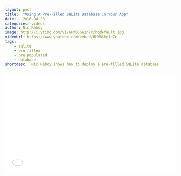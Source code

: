 ```yaml
---
layout: post
title:  "Using A Pre-Filled SQLite Database in Your App"
date:   2016-04-23
categories: videos
author: Nic Raboy
image: http://i.ytimg.com/vi/6HW8S6e1n7c/hqdefault.jpg
videoUrl: https://www.youtube.com/embed/6HW8S6e1n7c
tags: 
    - sqlite
    - pre-filled
    - pre-populated
    - database
shortdesc: 	Nic Raboy shows how to deploy a pre-filled SQLite database in a NativeScript Android and iOS mobile application.
---
```

<iframe width="560" height="315" src="{{ videoUrl }}" frameborder="0" allowfullscreen></iframe>